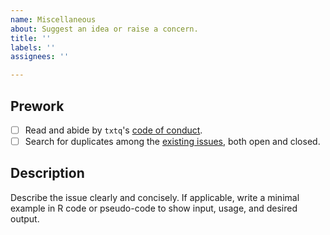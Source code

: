 ```yaml
---
name: Miscellaneous
about: Suggest an idea or raise a concern.
title: ''
labels: ''
assignees: ''

---
```


## Prework

- [ ] Read and abide by `txtq`'s [code of conduct](https://github.com/wlandau/txtq/blob/master/CODE_OF_CONDUCT.md).
- [ ] Search for duplicates among the [existing issues](https://github.com/wlandau/txtq/issues), both open and closed.

## Description

Describe the issue clearly and concisely. If applicable, write a minimal example in R code or pseudo-code to show input, usage, and desired output.
